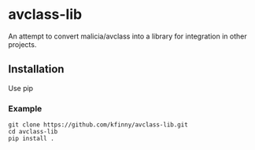# avclass-lib
An attempt to convert malicia/avclass into a library for integration in other projects.

## Installation
Use pip

### Example
```
git clone https://github.com/kfinny/avclass-lib.git
cd avclass-lib
pip install .
```
